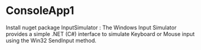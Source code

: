 # ConsoleApp1
Install nuget package InputSimulator : The Windows Input Simulator provides a simple .NET (C#) interface to simulate Keyboard or Mouse input using the Win32 SendInput method.
